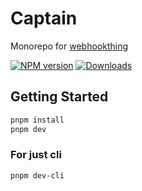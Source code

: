 # Captain

Monorepo for [webhookthing](https://webhookthing.com)

[![NPM version][npm-image]][npm-url]
[![Downloads][downloads-image]][npm-url]

## Getting Started

```bash
pnpm install
pnpm dev
```

### For just cli

```bash
pnpm dev-cli
```

[downloads-image]: https://img.shields.io/npm/dm/webhookthing?color=364fc7&logoColor=364fc7
[npm-url]: https://www.npmjs.com/package/webhookthing
[npm-image]: https://img.shields.io/npm/v/webhookthing?color=0b7285&logoColor=0b7285
